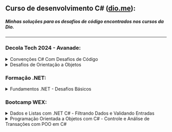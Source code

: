 ## Curso de desenvolvimento C# ([dio.me](https://dio.me/)):
##### Minhas soluções para os desafios de código encontrados nos cursos da Dio.

---

### Decola Tech 2024 - Avanade:

<details><summary>Convenções C# Com Desafios de Código</summary>

- [Explorando Sintaxe e Tipos de Dados](https://github.com/RafaelaSoliva/dio-csharp/tree/main/Decola%20Tech%202024%20-%20Avanade/Conven%C3%A7%C3%B5es%20C%23%20Com%20Desafios%20de%20C%C3%B3digo/Sintaxe%20e%20Tipos%20de%20Dados)

- [Dominando os Operadores](https://github.com/RafaelaSoliva/dio-csharp/tree/main/Decola%20Tech%202024%20-%20Avanade/Conven%C3%A7%C3%B5es%20C%23%20Com%20Desafios%20de%20C%C3%B3digo/Operadores)

- [Desvendando o Controle de Fluxo](https://github.com/RafaelaSoliva/dio-csharp/tree/main/Decola%20Tech%202024%20-%20Avanade/Conven%C3%A7%C3%B5es%20C%23%20Com%20Desafios%20de%20C%C3%B3digo/Controle%20de%20Fluxo)

- [Utilizando Array e Listas](https://github.com/RafaelaSoliva/dio-csharp/tree/main/Decola%20Tech%202024%20-%20Avanade/Conven%C3%A7%C3%B5es%20C%23%20Com%20Desafios%20de%20C%C3%B3digo/Arrays%20e%20Listas)

- [Manipulando Funções](https://github.com/RafaelaSoliva/dio-csharp/tree/main/Decola%20Tech%202024%20-%20Avanade/Conven%C3%A7%C3%B5es%20C%23%20Com%20Desafios%20de%20C%C3%B3digo/Fun%C3%A7%C3%B5es)

</details>


<details><summary>Desafios de Orientação a Objetos</summary>

- [Primeiro Desafio com POO](https://github.com/RafaelaSoliva/dio-csharp/tree/main/Decola%20Tech%202024%20-%20Avanade/Desafios%20de%20Orienta%C3%A7%C3%A3o%20a%20Objetos/Orienta%C3%A7%C3%A3o%20a%20Objetos)

- [Utilizando Propriedades e Métodos](https://github.com/RafaelaSoliva/dio-csharp/tree/main/Decola%20Tech%202024%20-%20Avanade/Desafios%20de%20Orienta%C3%A7%C3%A3o%20a%20Objetos/Propriedades%20e%20M%C3%A9todos)

- [Criando um Objeto com Atributos](https://github.com/RafaelaSoliva/dio-csharp/tree/main/Decola%20Tech%202024%20-%20Avanade/Desafios%20de%20Orienta%C3%A7%C3%A3o%20a%20Objetos/Atributos)

- [Utilizando Construtores](https://github.com/RafaelaSoliva/dio-csharp/tree/main/Decola%20Tech%202024%20-%20Avanade/Desafios%20de%20Orienta%C3%A7%C3%A3o%20a%20Objetos/Construtores)

- [Utilizando Herança e Subclasses](https://github.com/RafaelaSoliva/dio-csharp/tree/main/Decola%20Tech%202024%20-%20Avanade/Desafios%20de%20Orienta%C3%A7%C3%A3o%20a%20Objetos/Heran%C3%A7a%20e%20Subclasses)

</details>



### Formação .NET:

<details><summary>Fundamentos .NET - Desafios Básicos</summary>

- [Multiplicação Simples](https://github.com/RafaelaSoliva/dio-csharp/tree/main/Forma%C3%A7%C3%A3o%20.NET/Desafios%20B%C3%A1sicos/Multiplica%C3%A7%C3%A3o%20Simples)

- [Pink e Cérebro](https://github.com/RafaelaSoliva/dio-csharp/tree/main/Forma%C3%A7%C3%A3o%20.NET/Desafios%20B%C3%A1sicos/Pink%20e%20C%C3%A9rebro)

- [Esfera](https://github.com/RafaelaSoliva/dio-csharp/tree/main/Forma%C3%A7%C3%A3o%20.NET/Desafios%20B%C3%A1sicos/Esfera)

</details>



### Bootcamp WEX:

<details><summary>Dados e Listas com .NET C# - Filtrando Dados e Validando Entradas</summary>

- [Registro de Despesas Válidas](https://github.com/RafaelaSoliva/dio-csharp/tree/main/Bootcamp%20WEX/Dados%20e%20Listas%20com%20.NET%20C%23/Registro%20de%20Despesas%20V%C3%A1lidas)

- [Seleção de Nomes por Letra](https://github.com/RafaelaSoliva/dio-csharp/tree/main/Bootcamp%20WEX/Dados%20e%20Listas%20com%20.NET%20C%23/Sele%C3%A7%C3%A3o%20de%20Nomes%20por%20Letra)

</details>


<details><summary>Programação Orientada a Objetos com C# - Controle e Análise de Transações com POO em C#</summary>

- [Controle de Limite do Cartão Corporativo](https://github.com/RafaelaSoliva/dio-csharp/tree/main/Bootcamp%20WEX/Programa%C3%A7%C3%A3o%20Orientada%20a%20Objetos%20com%20C%23/Controle%20de%20Limite%20do%20Cart%C3%A3o%20Corporativo)

- [Identificador de Transações Suspeitas](https://github.com/RafaelaSoliva/dio-csharp/tree/main/Bootcamp%20WEX/Programa%C3%A7%C3%A3o%20Orientada%20a%20Objetos%20com%20C%23/Identificador%20de%20Transa%C3%A7%C3%B5es%20Suspeitas)

</details>